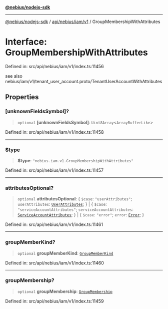 [**@nebius/nodejs-sdk**](../../../../../README.md)

***

[@nebius/nodejs-sdk](../../../../../README.md) / [api/nebius/iam/v1](../README.md) / GroupMembershipWithAttributes

# Interface: GroupMembershipWithAttributes

Defined in: src/api/nebius/iam/v1/index.ts:11456

see also nebius/iam/v1/tenant_user_account.proto/TenantUserAccountWithAttributes

## Properties

### \[unknownFieldsSymbol\]?

> `optional` **\[unknownFieldsSymbol\]**: `Uint8Array`\<`ArrayBufferLike`\>

Defined in: src/api/nebius/iam/v1/index.ts:11458

***

### $type

> **$type**: `"nebius.iam.v1.GroupMembershipWithAttributes"`

Defined in: src/api/nebius/iam/v1/index.ts:11457

***

### attributesOptional?

> `optional` **attributesOptional**: \{ `$case`: `"userAttributes"`; `userAttributes`: [`UserAttributes`](UserAttributes.md); \} \| \{ `$case`: `"serviceAccountAttributes"`; `serviceAccountAttributes`: [`ServiceAccountAttributes`](ServiceAccountAttributes.md); \} \| \{ `$case`: `"error"`; `error`: [`Error`](Error.md); \}

Defined in: src/api/nebius/iam/v1/index.ts:11461

***

### groupMemberKind?

> `optional` **groupMemberKind**: [`GroupMemberKind`](GroupMemberKind.md)

Defined in: src/api/nebius/iam/v1/index.ts:11460

***

### groupMembership?

> `optional` **groupMembership**: [`GroupMembership`](GroupMembership.md)

Defined in: src/api/nebius/iam/v1/index.ts:11459
